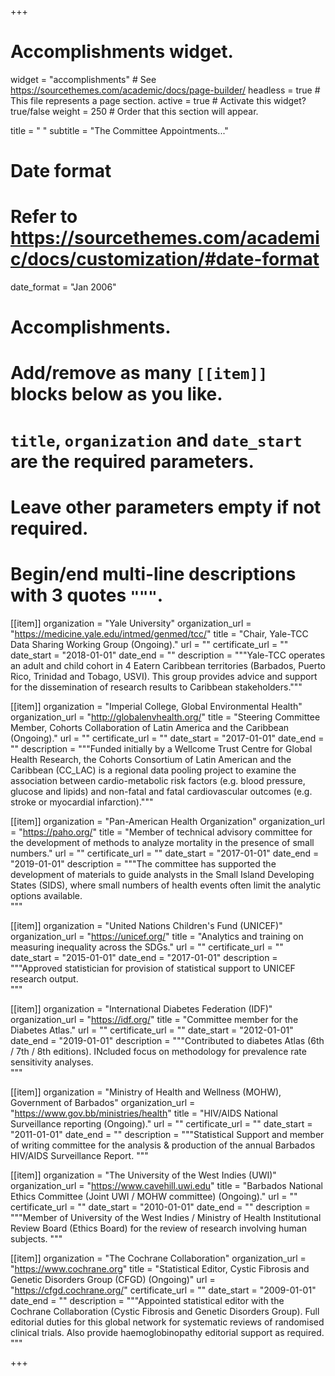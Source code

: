 +++
# Accomplishments widget.
widget = "accomplishments"  # See https://sourcethemes.com/academic/docs/page-builder/
headless = true  # This file represents a page section.
active = true  # Activate this widget? true/false
weight = 250  # Order that this section will appear.

title = " "
subtitle = "The Committee Appointments..."

# Date format
#   Refer to https://sourcethemes.com/academic/docs/customization/#date-format
date_format = "Jan 2006"

# Accomplishments.
#   Add/remove as many `[[item]]` blocks below as you like.
#   `title`, `organization` and `date_start` are the required parameters.
#   Leave other parameters empty if not required.
#   Begin/end multi-line descriptions with 3 quotes `"""`.

[[item]]
  organization = "Yale University"
  organization_url = "https://medicine.yale.edu/intmed/genmed/tcc/"
  title = "Chair, Yale-TCC Data Sharing Working Group (Ongoing)."
  url = ""
  certificate_url = ""
  date_start = "2018-01-01"
  date_end = ""
  description = """Yale-TCC operates an adult and child cohort in 4 Eatern Caribbean territories (Barbados, Puerto Rico, Trinidad and Tobago, USVI). This group provides advice and support for the dissemination of research results to Caribbean stakeholders."""

[[item]]
  organization = "Imperial College, Global Environmental Health"
  organization_url = "http://globalenvhealth.org/"
  title = "Steering Committee Member, Cohorts Collaboration of Latin America and the Caribbean (Ongoing)."
  url = ""
  certificate_url = ""
  date_start = "2017-01-01"
  date_end = ""
  description = """Funded initially by a Wellcome Trust Centre for Global Health Research, the Cohorts Consortium of Latin American and the Caribbean (CC_LAC) is a regional data pooling project to examine the association between cardio-metabolic risk factors (e.g. blood pressure, glucose and lipids) and non-fatal and fatal cardiovascular outcomes (e.g. stroke or myocardial infarction)."""

[[item]]
  organization = "Pan-American Health Organization"
  organization_url = "https://paho.org/"
  title = "Member of technical advisory committee for the development of methods to analyze mortality in the presence of small numbers."
  url = ""
  certificate_url = ""
  date_start = "2017-01-01"
  date_end = "2019-01-01"
  description = """The committee has supported the development of materials to guide analysts in the Small Island Developing States (SIDS), where small numbers of health events often limit the analytic options available.  
  """

[[item]]
  organization = "United Nations Children's Fund (UNICEF)"
  organization_url = "https://unicef.org/"
  title = "Analytics and training on measuring inequality across the SDGs."
  url = ""
  certificate_url = ""
  date_start = "2015-01-01"
  date_end = "2017-01-01"
  description = """Approved statistician for provision of statistical support to UNICEF research output.  
  """

[[item]]
  organization = "International Diabetes Federation (IDF)"
  organization_url = "https://idf.org/"
  title = "Committee member for the Diabetes Atlas."
  url = ""
  certificate_url = ""
  date_start = "2012-01-01"
  date_end = "2019-01-01"
  description = """Contributed to diabetes Atlas (6th / 7th / 8th editions). INcluded focus on methodology for prevalence rate sensitivity analyses.  
  """

[[item]]
  organization = "Ministry of Health and Wellness (MOHW), Government of Barbados"
  organization_url = "https://www.gov.bb/ministries/health"
  title = "HIV/AIDS National Surveillance reporting (Ongoing)."
  url = ""
  certificate_url = ""
  date_start = "2011-01-01"
  date_end = ""
  description = """Statistical Support and member of writing committee for the analysis & production of the annual Barbados HIV/AIDS Surveillance Report. 
  """

[[item]]
  organization = "The University of the West Indies (UWI)"
  organization_url = "https://www.cavehill.uwi.edu"
  title = "Barbados National Ethics Committee (Joint UWI / MOHW committee) (Ongoing)."
  url = ""
  certificate_url = ""
  date_start = "2010-01-01"
  date_end = ""
  description = """Member of University of the West Indies / Ministry of Health Institutional Review Board (Ethics Board) for the review of research involving human subjects. 
  """

[[item]]
  organization = "The Cochrane Collaboration"
  organization_url = "https://www.cochrane.org"
  title = "Statistical Editor, Cystic Fibrosis and Genetic Disorders Group (CFGD) (Ongoing)"
  url = "https://cfgd.cochrane.org/"
  certificate_url = ""
  date_start = "2009-01-01"
  date_end = ""
  description = """Appointed statistical editor with the Cochrane Collaboration (Cystic Fibrosis and Genetic Disorders Group). Full editorial duties for this global network for systematic reviews of randomised clinical trials. Also provide haemoglobinopathy editorial support as required.
  """

+++
